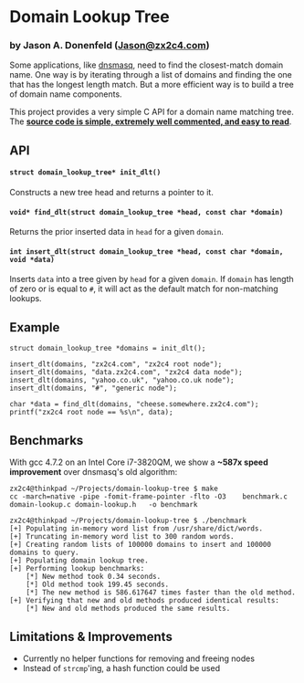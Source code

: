 # Domain Lookup Tree
### by Jason A. Donenfeld (<Jason@zx2c4.com>)

Some applications, like [dnsmasq](http://www.thekelleys.org.uk/dnsmasq/doc.html), need to find the closest-match domain name. One way is by iterating through a list of domains and finding the one that has the longest length match. But a more efficient way is to build a tree of domain name components.

This project provides a very simple C API for a domain name matching tree. The **[source code is simple, extremely well commented, and easy to read](http://git.zx2c4.com/domain-lookup-tree/tree/domain-lookup.c)**.

## API

#### `struct domain_lookup_tree* init_dlt()`

Constructs a new tree head and returns a pointer to it.

#### `void* find_dlt(struct domain_lookup_tree *head, const char *domain)`

Returns the prior inserted data in `head` for a given `domain`.

#### `int insert_dlt(struct domain_lookup_tree *head, const char *domain, void *data)`

Inserts `data` into a tree given by `head` for a given `domain`. If `domain` has length of zero or is equal to `#`, it will act as the default match for non-matching lookups.


## Example

    struct domain_lookup_tree *domains = init_dlt();

    insert_dlt(domains, "zx2c4.com", "zx2c4 root node");
    insert_dlt(domains, "data.zx2c4.com", "zx2c4 data node");
    insert_dlt(domains, "yahoo.co.uk", "yahoo.co.uk node");
    insert_dlt(domains, "#", "generic node");

    char *data = find_dlt(domains, "cheese.somewhere.zx2c4.com");
    printf("zx2c4 root node == %s\n", data);

## Benchmarks

With gcc 4.7.2 on an Intel Core i7-3820QM, we show a **~587x speed improvement** over dnsmasq's old algorithm:

    zx2c4@thinkpad ~/Projects/domain-lookup-tree $ make
    cc -march=native -pipe -fomit-frame-pointer -flto -O3    benchmark.c domain-lookup.c domain-lookup.h   -o benchmark

    zx2c4@thinkpad ~/Projects/domain-lookup-tree $ ./benchmark 
    [+] Populating in-memory word list from /usr/share/dict/words.
    [+] Truncating in-memory word list to 300 random words.
    [+] Creating random lists of 100000 domains to insert and 100000 domains to query.
    [+] Populating domain lookup tree.
    [+] Performing lookup benchmarks:
        [*] New method took 0.34 seconds.
        [*] Old method took 199.45 seconds.
        [*] The new method is 586.617647 times faster than the old method.
    [+] Verifying that new and old methods produced identical results:
        [*] New and old methods produced the same results.

## Limitations & Improvements

* Currently no helper functions for removing and freeing nodes
* Instead of `strcmp`'ing, a hash function could be used
